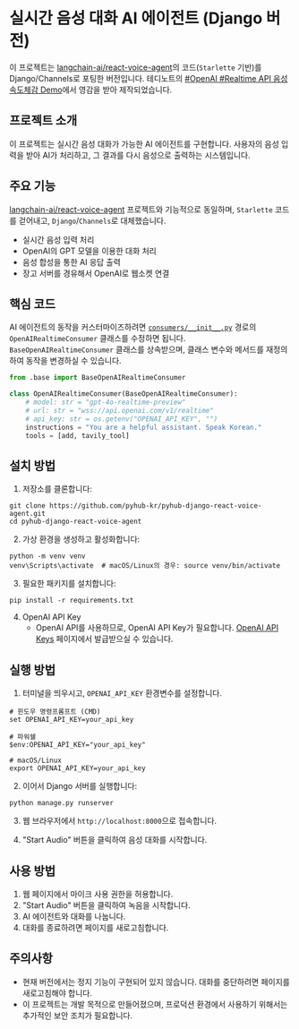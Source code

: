 # 실시간 음성 대화 AI 에이전트 (Django 버전)

이 프로젝트는 [langchain-ai/react-voice-agent](https://github.com/langchain-ai/react-voice-agent)의 코드(`Starlette` 기반)를
Django/Channels로 포팅한 버전입니다.
테디노트의 [#OpenAI #Realtime API 음성 속도체감 Demo](https://www.youtube.com/watch?v=8uzUJR51CBg)에서 영감을 받아 제작되었습니다.

## 프로젝트 소개

이 프로젝트는 실시간 음성 대화가 가능한 AI 에이전트를 구현합니다. 사용자의 음성 입력을 받아 AI가 처리하고, 그 결과를 다시 음성으로 출력하는 시스템입니다.

## 주요 기능

[langchain-ai/react-voice-agent](https://github.com/langchain-ai/react-voice-agent) 프로젝트와 기능적으로 동일하며,
`Starlette` 코드를 걷어내고, `Django`/`Channels`로 대체했습니다.

- 실시간 음성 입력 처리
- OpenAI의 GPT 모델을 이용한 대화 처리
- 음성 합성을 통한 AI 응답 출력
- 장고 서버를 경유해서 OpenAI로 웹소켓 연결

## 핵심 코드

AI 에이전트의 동작을 커스터마이즈하려면 [`consumers/__init__.py`](./consumers/__init__.py) 경로의 `OpenAIRealtimeConsumer` 클래스를 수정하면 됩니다.
`BaseOpenAIRealtimeConsumer` 클래스를 상속받으며, 클래스 변수와 메서드를 재정의하여 동작을 변경하실 수 있습니다.

```python
from .base import BaseOpenAIRealtimeConsumer

class OpenAIRealtimeConsumer(BaseOpenAIRealtimeConsumer):
    # model: str = "gpt-4o-realtime-preview"
    # url: str = "wss://api.openai.com/v1/realtime"
    # api_key: str = os.getenv("OPENAI_API_KEY", "")
    instructions = "You are a helpful assistant. Speak Korean."
    tools = [add, tavily_tool]
```

## 설치 방법

1. 저장소를 클론합니다:

```shell
git clone https://github.com/pyhub-kr/pyhub-django-react-voice-agent.git
cd pyhub-django-react-voice-agent
```

2. 가상 환경을 생성하고 활성화합니다:

```shell
python -m venv venv
venv\Scripts\activate  # macOS/Linux의 경우: source venv/bin/activate 
```

3. 필요한 패키지를 설치합니다:

```shell
pip install -r requirements.txt
```

4. OpenAI API Key
    - OpenAI API를 사용하므로, OpenAI API Key가 필요합니다. [OpenAI API Keys](https://platform.openai.com/account/api-keys) 페이지에서 발급받으실 수 있습니다.

## 실행 방법

1. 터미널을 띄우시고, `OPENAI_API_KEY` 환경변수를 설정합니다.

```shell
# 윈도우 명령프롬프트 (CMD)
set OPENAI_API_KEY=your_api_key

# 파워쉘
$env:OPENAI_API_KEY="your_api_key"

# macOS/Linux
export OPENAI_API_KEY=your_api_key
```

2. 이어서 Django 서버를 실행합니다:

```shell
python manage.py runserver
```

3. 웹 브라우저에서 `http://localhost:8000`으로 접속합니다.

4. "Start Audio" 버튼을 클릭하여 음성 대화를 시작합니다.

## 사용 방법

1. 웹 페이지에서 마이크 사용 권한을 허용합니다.
2. "Start Audio" 버튼을 클릭하여 녹음을 시작합니다.
3. AI 에이전트와 대화를 나눕니다.
4. 대화를 종료하려면 페이지를 새로고침합니다.

## 주의사항

- 현재 버전에서는 정지 기능이 구현되어 있지 않습니다. 대화를 중단하려면 페이지를 새로고침해야 합니다.
- 이 프로젝트는 개발 목적으로 만들어졌으며, 프로덕션 환경에서 사용하기 위해서는 추가적인 보안 조치가 필요합니다.
